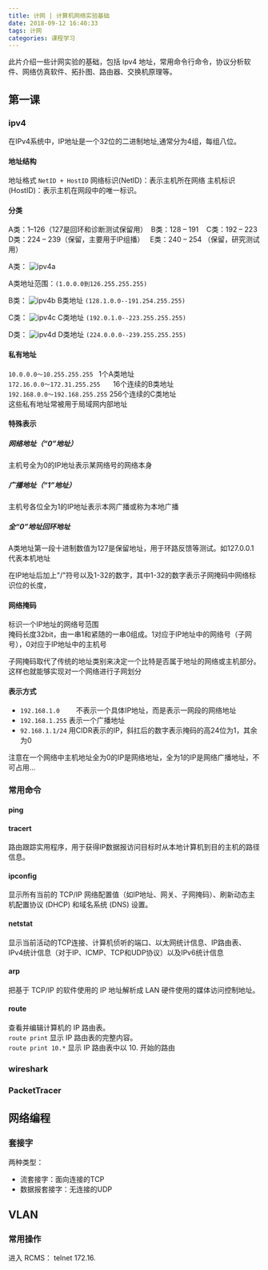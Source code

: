 ```yaml
---
title: 计网 | 计算机网络实验基础
date: 2018-09-12 16:40:33
tags: 计网
categories: 课程学习
---
```

此片介绍一些计网实验的基础，包括 Ipv4 地址，常用命令行命令，协议分析软件、网络仿真软件、拓扑图、路由器、交换机原理等。
<!-- more -->
## 第一课
### ipv4
在IPv4系统中，IP地址是一个32位的二进制地址,通常分为4组，每组八位。
#### 地址结构
地址格式 `NetID + HostID`
网络标识(NetID)：表示主机所在网络
主机标识(HostID)：表示主机在网段中的唯一标识。


#### 分类
A类：1–126（127是回环和诊断测试保留用） 
B类：128 – 191   
C类：192 – 223 
D类：224 – 239（保留，主要用于IP组播）  
E类：240 – 254 （保留，研究测试用）

A类：
![ipv4a](http://otswdapxf.bkt.clouddn.com/ipv4-a.png)

A类地址范围：`(1.0.0.0到126.255.255.255)`

B类：
![ipv4b](http://otswdapxf.bkt.clouddn.com/ipv4-b.png)
B类地址 `(128.1.0.0--191.254.255.255)`

C类：
![ipv4c](http://otswdapxf.bkt.clouddn.com/ipv4-c.png)
C类地址 `(192.0.1.0--223.255.255.255)`

D类：
![ipv4d](http://otswdapxf.bkt.clouddn.com/ipv4-d.png)
D类地址 `(224.0.0.0--239.255.255.255)`


#### 私有地址
`10.0.0.0～10.255.255.255 `         1个A类地址   
`172.16.0.0～172.31.255.255   `   16个连续的B类地址   
`192.168.0.0～192.168.255.255`  256个连续的C类地址   
这些私有地址常被用于局域网内部地址

#### 特殊表示
##### 网络地址（“0”地址）
主机号全为0的IP地址表示某网络号的网络本身
##### 广播地址（“1”地址）
主机号各位全为1的IP地址表示本网广播或称为本地广播
##### 全“0”地址回环地址
A类地址第一段十进制数值为127是保留地址，用于环路反馈等测试。如127.0.0.1代表本机地址

在IP地址后加上"/"符号以及1-32的数字，其中1-32的数字表示子网掩码中网络标识位的长度，

#### 网络掩码
标识一个IP地址的网络号范围  
掩码长度32bit，由一串1和紧随的一串0组成。1对应于IP地址中的网络号（子网号），0对应于IP地址中的主机号  


子网掩码取代了传统的地址类别来决定一个比特是否属于地址的网络或主机部分。这样也就能够实现对一个网络进行子网划分

#### 表示方式
- `192.168.1.0    `
   不表示一个具体IP地址，而是表示一网段的网络地址
- `192.168.1.255`
   表示一个广播地址
- `92.168.1.1/24`
    用CIDR表示的IP，斜扛后的数字表示掩码的高24位为1，其余为0


注意在一个网络中主机地址全为0的IP是网络地址，全为1的IP是网络广播地址，不可占用...

### 常用命令
#### ping
#### tracert
路由跟踪实用程序，用于获得IP数据报访问目标时从本地计算机到目的主机的路径信息。 
#### ipconfig
显示所有当前的 TCP/IP 网络配置值（如IP地址、网关、子网掩码）、刷新动态主机配置协议 (DHCP) 和域名系统 (DNS) 设置。
#### netstat
显示当前活动的TCP连接、计算机侦听的端口、以太网统计信息、IP路由表、IPv4统计信息（对于IP、ICMP、TCP和UDP协议）以及IPv6统计信息 
#### arp
把基于 TCP/IP 的软件使用的 IP 地址解析成 LAN 硬件使用的媒体访问控制地址。
#### route
查看并编辑计算机的 IP 路由表。  
`route print`
  显示 IP 路由表的完整内容。  
`route print 10.*`
  显示 IP 路由表中以 10. 开始的路由


### wireshark

### PacketTracer

## 网络编程
### 套接字

两种类型：
- 流套接字：面向连接的TCP
- 数据报套接字：无连接的UDP

## VLAN
### 常用操作
进入 RCMS：
telnet 172.16.
